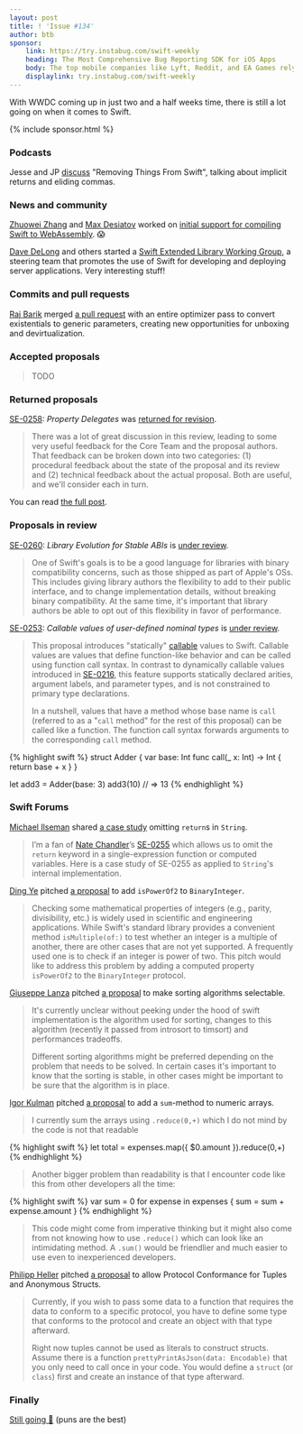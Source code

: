 ```yaml
---
layout: post
title: ! 'Issue #134'
author: btb
sponsor:
    link: https://try.instabug.com/swift-weekly
    heading: The Most Comprehensive Bug Reporting SDK for iOS Apps
    body: The top mobile companies like Lyft, Reddit, and EA Games rely on Instabug to iterate faster and enhance their app quality. Instabug lightweight SDK allows developers to receive detailed bug reports directly from testers and users. Instabug attaches screenshots, screen recordings, device details and repro-steps with each report. Try Instabug now - You just need one minute to integrate the SDK!  Use the discount-code **InstabugLovesSwiftWeekly** and get a 20% discount for 3 months on all plans!
    displaylink: try.instabug.com/swift-weekly
---
```


With WWDC coming up in just two and a half weeks time, there is still a lot
going on when it comes to Swift.

<!--excerpt-->

{% include sponsor.html %}

### Podcasts

Jesse and JP [discuss](https://spec.fm/podcasts/swift-unwrapped/295535)
"Removing Things From Swift", talking about implicit returns and eliding commas.

### News and community

[Zhuowei Zhang](https://twitter.com/zhuowei) and [Max Desiatov](https://twitter.com/MaxDesiatov)
worked on [initial support for compiling Swift to WebAssembly](https://swiftwasm.org). 😱

[Dave DeLong](https://twitter.com/davedelong) and others started a [Swift Extended Library Working Group](https://github.com/swift-extended-library/selwg), a steering team that promotes the use of Swift for developing and deploying server applications. Very interesting stuff!

### Commits and pull requests

[Raj Barik](https://github.com/rajbarik) merged [a pull request](https://github.com/apple/swift/pull/19820)
with an entire optimizer pass to convert existentials to generic parameters,
creating new opportunities for unboxing and devirtualization.

### Accepted proposals

> TODO

### Returned proposals

[SE-0258](https://github.com/apple/swift-evolution/blob/master/proposals/0258-property-delegates.md): *Property Delegates* was [returned for revision](https://forums.swift.org/t/returned-for-revision-se-0258-property-delegates/24080).

> There was a lot of great discussion in this review, leading to some very
useful feedback for the Core Team and the proposal authors. That feedback can
be broken down into two categories: (1) procedural feedback about the state of
the proposal and its review and (2) technical feedback about the actual
proposal. Both are useful, and we'll consider each in turn.

You can read [the full post](https://forums.swift.org/t/returned-for-revision-se-0258-property-delegates/24080).

### Proposals in review

[SE-0260](https://github.com/apple/swift-evolution/blob/master/proposals/0260-library-evolution.md): *Library Evolution for Stable ABIs* is [under review](https://forums.swift.org/t/se-0260-library-evolution/24260/1).

> One of Swift's goals is to be a good language for libraries with binary
compatibility concerns, such as those shipped as part of Apple's OSs. This
includes giving library authors the flexibility to add to their public
interface, and to change implementation details, without breaking binary
compatibility. At the same time, it's important that library authors be able to
opt out of this flexibility in favor of performance.

[SE-0253](https://github.com/apple/swift-evolution/blob/master/proposals/0253-callable.md): *Callable values of user-defined nominal types* is [under review](https://forums.swift.org/t/se-0253-callable-values-of-user-defined-nominal-types/24177).

> This proposal introduces "statically"
[callable](https://en.wikipedia.org/wiki/Callable_object) values to Swift.
Callable values are values that define function-like behavior and can be called
using function call syntax. In contrast to dynamically callable values
introduced in
[SE-0216](https://github.com/apple/swift-evolution/blob/master/proposals/0216-dynamic-callable.md),
this feature supports statically declared arities, argument labels, and
parameter types, and is not constrained to primary type declarations.
>
> In a nutshell, values that have a method whose base name is `call` (referred to
as a "`call` method" for the rest of this proposal) can be called like a
function. The function call syntax forwards arguments to the corresponding
`call` method.

{% highlight swift %}
struct Adder {
    var base: Int
    func call(_ x: Int) -> Int {
        return base + x
    }
}

let add3 = Adder(base: 3)
add3(10) // => 13
{% endhighlight %}

### Swift Forums

[Michael Ilseman](https://twitter.com/ilseman/) shared [a case study](https://forums.swift.org/t/omitting-returns-in-string-case-study-of-se-0255/24283) omitting `return`s in `String`.

> I’m a fan of [Nate Chandler](https://twitter.com/neightchan)’s [SE-0255](https://github.com/apple/swift-evolution/blob/master/proposals/0255-omit-return.md) which allows us to omit the `return`
keyword in a single-expression function or computed variables. Here is a case
study of SE-0255 as applied to `String`'s internal implementation.

[Ding Ye](https://github.com/dingobye) pitched [a proposal](https://forums.swift.org/t/adding-ispowerof2-to-binaryinteger/24087) to add `isPowerOf2` to `BinaryInteger`.

> Checking some mathematical properties of integers (e.g., parity,
divisibility, etc.) is widely used in scientific and engineering applications.
While Swift's standard library provides a convenient method `isMultiple(of:)` to
test whether an integer is a multiple of another, there are other cases that
are not yet supported. A frequently used one is to check if an integer is power
of two. This pitch would like to address this problem by adding a computed
property `isPowerOf2` to the `BinaryInteger` protocol.

[Giuseppe Lanza](https://twitter.com/GLDeveloper) pitched [a proposal](https://forums.swift.org/t/pitch-stdlib-making-sorting-algorithm-choosable/24100) to make sorting
algorithms selectable.

> It's currently unclear without peeking under the hood of swift implementation
is the algorithm used for sorting, changes to this algorithm (recently it
passed from introsort to timsort) and performances tradeoffs.
>
> Different sorting algorithms might be preferred depending on the problem
that needs to be solved. In certain cases it's important to know that the
sorting is stable, in other cases might be important to be sure that the
algorithm is in place.

[Igor Kulman](https://twitter.com/igorkulman) pitched [a proposal](https://forums.swift.org/t/pitch-method-to-sum-numeric-arrays/24170) to add a `sum`-method to numeric arrays.

> I currently sum the arrays using `.reduce(0,+)` which I do not mind by the code
is not that readable

{% highlight swift %}
let total = expenses.map({ $0.amount }).reduce(0,+)
{% endhighlight %}

> Another bigger problem than readability is that I encounter code like this
from other developers all the time:

{% highlight swift %}
var sum = 0
for expense in expenses {
    sum = sum + expense.amount
}
{% endhighlight %}

> This code might come from imperative thinking but it might also come from
not knowing how to use `.reduce()` which can look like an intimidating method.
A `.sum()` would be friendlier and much easier to use even to inexperienced
developers.

[Philipp Heller](https://twitter.com/pxheller) pitched [a proposal](https://forums.swift.org/t/pitch-protocol-conformance-for-tuples-anonymous-structs/24207) to allow Protocol Conformance for Tuples and Anonymous Structs.

> Currently, if you wish to pass some data to a function that requires the
data to conform to a specific protocol, you have to define some type that
conforms to the protocol and create an object with that type afterward.
>
> Right now tuples cannot be used as literals to construct structs. Assume
there is a function `prettyPrintAsJson(data: Encodable)` that you only need to
call once in your code. You would define a `struct` (or `class`) first and
create an instance of that type afterward.

### Finally

[Still going 💪](https://twitter.com/johannesweiss/status/1126254936801591296)
(puns are the best)
